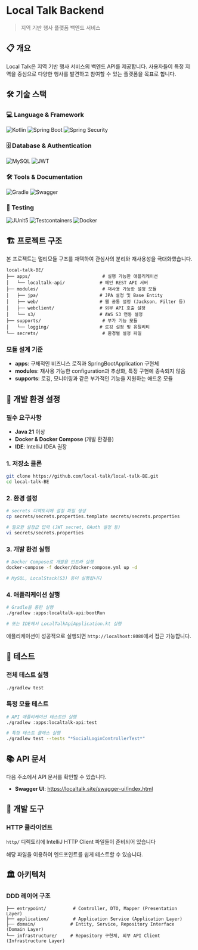 # Local Talk Backend

> 지역 기반 행사 플랫폼 백엔드 서비스

## 📋 개요

Local Talk은 지역 기반 행사 서비스의 백엔드 API를 제공합니다. 사용자들이 특정 지역을 중심으로 다양한 행사를 발견하고 참여할 수 있는 플랫폼을 목표로 합니다.

## 🛠 기술 스택

### 💻 Language & Framework

![Kotlin](https://img.shields.io/badge/Kotlin-2.1-7F52FF?style=for-the-badge&logo=kotlin&logoColor=white)
![Spring Boot](https://img.shields.io/badge/Spring_Boot-3.x-6DB33F?style=for-the-badge&logo=spring-boot&logoColor=white)
![Spring Security](https://img.shields.io/badge/Spring_Security-6DB33F?style=for-the-badge&logo=spring-security&logoColor=white)

### 🗄️ Database & Authentication

![MySQL](https://img.shields.io/badge/MySQL-8.0-4479A1?style=for-the-badge&logo=mysql&logoColor=white)
![JWT](https://img.shields.io/badge/JWT-000000?style=for-the-badge&logo=json-web-tokens&logoColor=white)

### 🛠️ Tools & Documentation

![Gradle](https://img.shields.io/badge/Gradle-02303A?style=for-the-badge&logo=gradle&logoColor=white)
![Swagger](https://img.shields.io/badge/Swagger-85EA2D?style=for-the-badge&logo=swagger&logoColor=white)

### 🧪 Testing

![JUnit5](https://img.shields.io/badge/JUnit5-25A162?style=for-the-badge&logo=junit5&logoColor=white)
![Testcontainers](https://img.shields.io/badge/Testcontainers-40AEF0?style=for-the-badge&logo=testcontainers&logoColor=white)
![Docker](https://img.shields.io/badge/Docker-2496ED?style=for-the-badge&logo=docker&logoColor=white)

## 🏗 프로젝트 구조

본 프로젝트는 멀티모듈 구조를 채택하여 관심사의 분리와 재사용성을 극대화했습니다.

```
local-talk-BE/
├── apps/                           # 실행 가능한 애플리케이션
│   └── localtalk-api/             # 메인 REST API 서버
├── modules/                        # 재사용 가능한 설정 모듈
│   ├── jpa/                       # JPA 설정 및 Base Entity
│   ├── web/                       # 웹 공통 설정 (Jackson, Filter 등)
│   ├── webclient/                 # 외부 API 호출 설정
│   └── s3/                        # AWS S3 연동 설정
├── supports/                       # 부가 기능 모듈
│   └── logging/                   # 로깅 설정 및 유틸리티
└── secrets/                        # 환경별 설정 파일
```

### 모듈 설계 기준

- **apps**: 구체적인 비즈니스 로직과 SpringBootApplication 구현체
- **modules**: 재사용 가능한 configuration과 추상화, 특정 구현에 종속되지 않음
- **supports**: 로깅, 모니터링과 같은 부가적인 기능을 지원하는 애드온 모듈

## 🚀 개발 환경 설정

### 필수 요구사항

- **Java 21** 이상
- **Docker & Docker Compose** (개발 환경용)
- **IDE**: IntelliJ IDEA 권장

### 1. 저장소 클론

```bash
git clone https://github.com/local-talk/local-talk-BE.git
cd local-talk-BE
```

### 2. 환경 설정

```bash
# secrets 디렉토리에 설정 파일 생성
cp secrets/secrets.properties.template secrets/secrets.properties

# 필요한 설정값 입력 (JWT secret, OAuth 설정 등)
vi secrets/secrets.properties
```

### 3. 개발 환경 실행

```bash
# Docker Compose로 개발용 인프라 실행
docker-compose -f docker/docker-compose.yml up -d

# MySQL, LocalStack(S3) 등이 실행됩니다
```

### 4. 애플리케이션 실행

```bash
# Gradle을 통한 실행
./gradlew :apps:localtalk-api:bootRun

# 또는 IDE에서 LocalTalkApiApplication.kt 실행
```

애플리케이션이 성공적으로 실행되면 `http://localhost:8080`에서 접근 가능합니다.

## 🧪 테스트

### 전체 테스트 실행

```bash
./gradlew test
```

### 특정 모듈 테스트

```bash
# API 애플리케이션 테스트만 실행
./gradlew :apps:localtalk-api:test

# 특정 테스트 클래스 실행
./gradlew test --tests "*SocialLoginControllerTest*"
```

## 📚 API 문서

다음 주소에서 API 문서를 확인할 수 있습니다.

- **Swagger UI**: https://localtalk.site/swagger-ui/index.html

## 🔧 개발 도구

### HTTP 클라이언트

`http/` 디렉토리에 IntelliJ HTTP Client 파일들이 준비되어 있습니다

해당 파일을 이용하여 엔드포인트를 쉽게 테스트할 수 있습니다.

## 🏛 아키텍처

### DDD 레이어 구조

```
├── entrypoint/          # Controller, DTO, Mapper (Presentation Layer)
├── application/         # Application Service (Application Layer)
├── domain/             # Entity, Service, Repository Interface (Domain Layer)
└── infrastructure/     # Repository 구현체, 외부 API Client (Infrastructure Layer)
```
